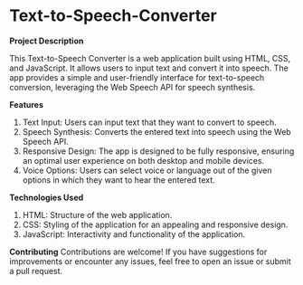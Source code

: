 # Text-to-Speech-Converter

**Project Description**

This Text-to-Speech Converter is a web application built using HTML, CSS, and JavaScript. It allows users to input text and convert it into speech. The app provides a simple and user-friendly interface for text-to-speech conversion, leveraging the Web Speech API for speech synthesis.

**Features**

1. Text Input: Users can input text that they want to convert to speech.
2. Speech Synthesis: Converts the entered text into speech using the Web Speech API.
3. Responsive Design: The app is designed to be fully responsive, ensuring an optimal user experience on both desktop and mobile devices.
4. Voice Options: Users can select voice or language out of the given options in which they want to hear the entered text.

**Technologies Used**

1. HTML: Structure of the web application.
2. CSS: Styling of the application for an appealing and responsive design.
3. JavaScript: Interactivity and functionality of the application.

**Contributing**
Contributions are welcome! If you have suggestions for improvements or encounter any issues, feel free to open an issue or submit a pull request.

